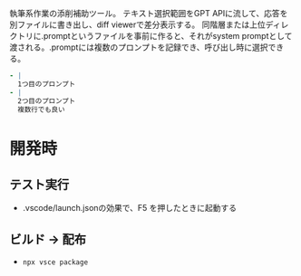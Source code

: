執筆系作業の添削補助ツール。
テキスト選択範囲をGPT APIに流して、応答を別ファイルに書き出し、diff viewerで差分表示する。
同階層または上位ディレクトリに.promptというファイルを事前に作ると、それがsystem promptとして渡される。.promptには複数のプロンプトを記録でき、呼び出し時に選択できる。

```yml
- |
  1つ目のプロンプト
- |
  2つ目のプロンプト
  複数行でも良い
```

# 開発時
## テスト実行
- .vscode/launch.jsonの効果で、F5 を押したときに起動する

## ビルド → 配布
- `npx vsce package`
